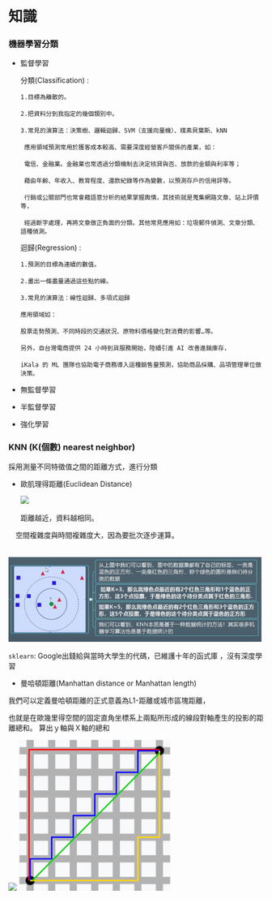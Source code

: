 # 知識

### 機器學習分類

- 監督學習

  分類(Classification) :
  
      1.目標為離散的。

      2.把資料分到我指定的幾個類別中。

      3.常見的演算法：決策樹、邏輯迴歸、SVM（支援向量機）、樸素貝葉斯、kNN

       應用領域預測常用於獲客成本較高、需要深度經營客戶關係的產業，如：

       電信、金融業。金融業也常透過分類機制去決定核貸與否、放款的金額與利率等；
       
       藉由年齡、年收入、教育程度、還款紀錄等作為變數，以預測存戶的信用評等。

       行銷或公關部門也常會藉語意分析的結果掌握輿情，其技術就是蒐集網路文章、站上評價等，
       
       經過斷字處理，再將文章做正負面的分類。其他常見應用如：垃圾郵件偵測、文章分類、語種偵測。
    
  
  迴歸(Regression) : 
  
      1.預測的目標為連續的數值。

      2.畫出一條盡量通過這些點的線。

      3.常見的演算法：線性迴歸、多項式迴歸

      應用領域如：

      股票走勢預測、不同時段的交通狀況、原物料價格變化對消費的影響…等。

      另外，自台灣電商提供 24 小時到貨服務開始，陸續引進 AI 改善進銷庫存，

      iKala 的 ML 團隊也協助電子商務導入這種銷售量預測，協助商品採購、品項管理單位做決策。
    
    

- 無監督學習

- 半監督學習

- 強化學習
 
 
 
###  KNN (K(個數) nearest neighbor)

 採用測量不同特徵值之間的距離方式，進行分類
 
 - 歐肌理得距離(Euclidean Distance)  
            
            
    <img src="http://chart.googleapis.com/chart?cht=tx&chl= dist(x,y)= \sqrt{\sum_{i=1}^n(x_i - y_i)^2}" style="border:none;">

    距離越近，資料越相同。
   
  　空間複雜度與時間複雜度大，因為要批次逐步運算。
  
 　　<img src="KNN_Base.png" width="500">
   
 `sklearn`: Google出錢給與當時大學生的代碼，已維護十年的函式庫 ，沒有深度學習

 - 曼哈頓距離(Manhattan distance or Manhattan length)

  我們可以定義曼哈頓距離的正式意義為L1-距離或城市區塊距離，

  也就是在歐幾里得空間的固定直角坐標系上兩點所形成的線段對軸產生的投影的距離總和。
  算出ｙ軸與Ｘ軸的總和

<img src="http://chart.googleapis.com/chart?cht=tx&chl= d(x,y)= \left| x_1 - x_2\right|  %2B  \left|y_1 - y_2\right|" style="border:none;">

<img src="Manhattandistance.png" width="300">
